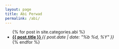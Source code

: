 ```yaml
---
layout: page
title: Abi Perwad
permalink: /abi/
---
```


<ul>
{% for post in site.categories.abi %}
  <li>
    <a href="{{ post.url }}">
      <b>{{ post.title }} </b></a> 
      <i>{{ post.date | date: "%b %d, %Y" }}</i>
  </li>
{% endfor %}
</ul>
